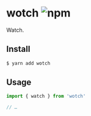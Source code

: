 # wotch ![npm](https://flat.badgen.net/npm/v/wotch)

Watch.

## Install

```sh
$ yarn add wotch
```

## Usage

```ts
import { watch } from 'wotch'

// …
```
